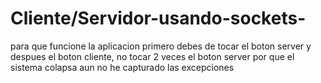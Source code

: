 # Cliente/Servidor-usando-sockets-

para que funcione la aplicacion primero debes de tocar el boton server y despues el boton cliente, no tocar 2 veces el boton server por que el sistema colapsa
aun no he capturado las excepciones

